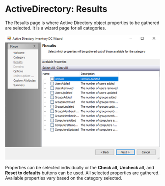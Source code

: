 # ActiveDirectory: Results

The Results page is where Active Directory object properties to be gathered are selected. It is a wizard page for all categories.

![Active Directory Data Collector Wizard Results page](/static/img/product_docs/accessanalyzer/accessanalyzer/enterpriseauditor/admin/datacollector/adinventory/results.png)

Properties can be selected individually or the __Check all__, __Uncheck all__, and __Reset to defaults__ buttons can be used. All selected properties are gathered. Available properties vary based on the category selected.

